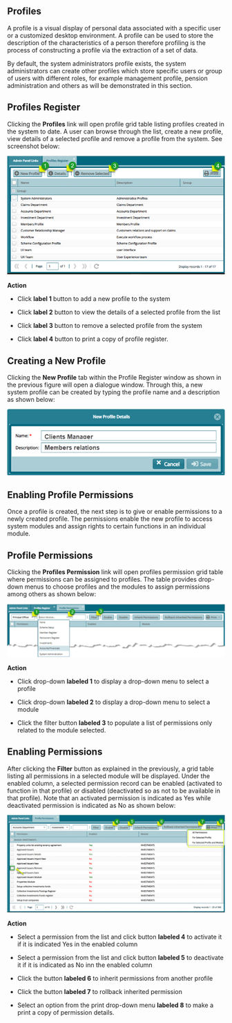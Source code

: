 ## Profiles

A profile is a visual display of personal data associated with a specific user
or a customized desktop environment. A profile can be used to store the
description of the characteristics of a person therefore profiling is the
process of constructing a profile via the extraction of a set of data.

By default, the system administrators profile exists, the system administrators
can create other profiles which store specific users or group of users with
different roles, for example management profile, pension administration and
others as will be demonstrated in this section.

## Profiles Register

Clicking the **Profiles** link will open profile grid table listing profiles
created in the system to date. A user can browse through the list, create a new
profile, view details of a selected profile and remove a profile from the
system. See screenshot below:

![](media/9b3373d88b13e1282361f40c58db4695.png)

**Action**

-   Click **label 1** button to add a new profile to the system

-   Click **label 2** button to view the details of a selected profile from the
    list

-   Click **label 3** button to remove a selected profile from the system

-   Click **label 4** button to print a copy of profile register.

## Creating a New Profile

Clicking the **New Profile** tab within the Profile Register window as shown in
the previous figure will open a dialogue window. Through this, a new system
profile can be created by typing the profile name and a description as shown
below:

<img  alt="Create user profile"  class="center"  src="../media/ef354bda539742e0d89cdb73874c5bdb.png">   

## Enabling Profile Permissions

Once a profile is created, the next step is to give or enable permissions to a
newly created profile. The permissions enable the new profile to access system
modules and assign rights to certain functions in an individual module.

## Profile Permissions

Clicking the **Profiles Permission** link will open profiles permission grid
table where permissions can be assigned to profiles. The table provides
drop-down menus to choose profiles and the modules to assign permissions among
others as shown below:

![](media/f157c2f70353f21d3bd0793481f1c5f3.png)

**Action**

-   Click drop-down **labeled 1** to display a drop-down menu to select a
    profile

-   Click drop-down **labeled 2** to display a drop-down menu to select a module

-   Click the filter button **labeled 3** to populate a list of permissions only
    related to the module selected.

## Enabling Permissions

After clicking the **Filter** button as explained in the previously, a grid
table listing all permissions in a selected module will be displayed. Under the
enabled column, a selected permission record can be enabled (activated to
function in that profile) or disabled (deactivated so as not to be available in
that profile). Note that an activated permission is indicated as Yes while
deactivated permission is indicated as No as shown below:

![](media/5f466c5d0b97e309125e7ab79e21cdb7.png)

**Action**

-   Select a permission from the list and click button **labeled 4** to activate
    it if it is indicated Yes in the enabled column

-   Select a permission from the list and click button **labeled 5** to
    deactivate it if it is indicated as No inn the enabled column

-   Click the button **labeled 6** to inherit permissions from another profile

-   Click the button **labeled 7** to rollback inherited permission

-   Select an option from the print drop-down menu **labeled 8** to make a print
    a copy of permission details.
